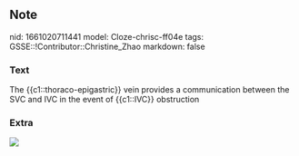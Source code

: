 ## Note
nid: 1661020711441
model: Cloze-chrisc-ff04e
tags: GSSE::!Contributor::Christine_Zhao
markdown: false

### Text
The {{c1::thoraco-epigastric}} vein provides a communication between the SVC and IVC in the event of {{c1::IVC}} obstruction

### Extra
<img src= 
"Screen%20Shot%202021-05-30%20at%204.32.52%20pm-bb1b50bb69eb90f7bc7ab35465d278204b701b29.png">
